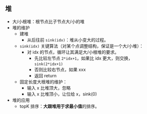 ## 堆

- 大/小根堆：根节点比子节点大/小的堆
- 堆的维护
  - 建堆
    - 从后往前 `sink(idx)`：堆从小变大的过程。
  - `sink(idx)` 关键算法（对某个点调整结构，保证是一个大/小堆）：
    - 对 idx 的节点，循环让其满足大/小根堆的要求。
      - 先比较左节点 `2*idx+1`，如果比 idx 更大，则交换，`sink(2*idx+1)`
      - 否则比较右节点，如果 xxx
      - 返回 return
  - 固定长度大根堆的维护：
    - 输入 x 比堆顶大，忽略
    - 输入 x 比堆顶小，让位给 x，sink(0)
- 堆的应用
  - topK 排序：**大跟堆用于求最小值**的排序。